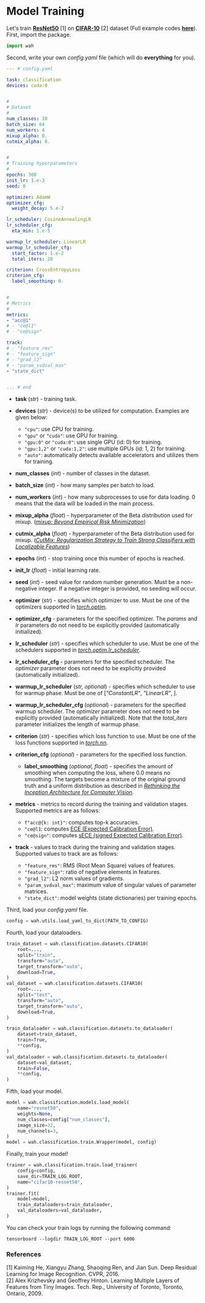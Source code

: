 # Model Training

Let's train [**ResNet50**](https://arxiv.org/abs/1512.03385) [1]
on [**CIFAR-10**](https://www.cs.toronto.edu/~kriz/cifar.html) [2] dataset
(Full example codes
[**here**](https://github.com/yupeeee/WAH/tree/main/examples/model_training/train.py)).\
First, import the package.

```python
import wah
```

Second, write your own *config.yaml* file (which will do **everything** for you).

```yaml
--- # config.yaml

task: classification
devices: cuda:0


#
# Dataset
#
num_classes: 10
batch_size: 64
num_workers: 4
mixup_alpha: 0.
cutmix_alpha: 0.


#
# Training hyperparameters
#
epochs: 300
init_lr: 1.e-3
seed: 0

optimizer: AdamW
optimizer_cfg:
  weight_decay: 5.e-2

lr_scheduler: CosineAnnealingLR
lr_scheduler_cfg:
  eta_min: 1.e-5

warmup_lr_scheduler: LinearLR
warmup_lr_scheduler_cfg:
  start_factor: 1.e-2
  total_iters: 20

criterion: CrossEntropyLoss
criterion_cfg:
  label_smoothing: 0.


#
# Metrics
#
metrics:
- "acc@1"
# - "ce@l1"
# - "ce@sign"

track:
# - "feature_rms"
# - "feature_sign"
# - "grad_l2"
# - "param_svdval_max"
- "state_dict"


... # end
```

- **task** (*str*) -
  training task.

- **devices** (*str*) -
  device(s) to be utilized for computation.
  Examples are given below:
  - `"cpu"`: use CPU for training.
  - `"gpu"` or `"cuda"`: use GPU for training.
  - `"gpu:0"` or `"cuda:0"`: use single GPU (id: 0) for training.
  - `"gpu:1,2"` or `"cuda:1,2"`: use multiple GPUs (id: 1, 2) for training.
  - `"auto"`: automatically detects available accelerators and utilizes them for training.

- **num_classes** (*int*) -
  number of classes in the dataset.

- **batch_size** (*int*) -
  how many samples per batch to load.

- **num_workers** (*int*) -
  how many subprocesses to use for data loading.
  0 means that the data will be loaded in the main process.

- **mixup_alpha** (*float*) -
  hyperparameter of the Beta distribution used for mixup.
  ([*mixup: Beyond Empirical Risk Minimization*](https://arxiv.org/abs/1710.09412))

- **cutmix_alpha** (*float*) -
  hyperparameter of the Beta distribution used for mixup.
  ([*CutMix: Regularization Strategy to Train Strong Classifiers with Localizable Features*](https://arxiv.org/abs/1905.04899))

- **epochs** (*int*) -
  stop training once this number of epochs is reached.

- **init_lr** (*float*) -
  initial learning rate.

- **seed** (*int*) -
  seed value for random number generation.
  Must be a non-negative integer.
  If a negative integer is provided, no seeding will occur.

- **optimizer** (*str*) -
  specifies which optimizer to use.
  Must be one of the optimizers supported in
  [*torch.optim*](https://pytorch.org/docs/stable/optim.html#algorithms).

- **optimizer_cfg** -
  parameters for the specified optimizer.
  The *params* and *lr* parameters do not need to be explicitly provided (automatically initialized).

- **lr_scheduler** (*str*) -
  specifies which scheduler to use.
  Must be one of the schedulers supported in
  [*torch.optim.lr_scheduler*](https://pytorch.org/docs/stable/optim.html#how-to-adjust-learning-rate).

- **lr_scheduler_cfg** -
  parameters for the specified scheduler.
  The *optimizer* parameter does not need to be explicitly provided (automatically initialized).

- **warmup_lr_scheduler** (*str, optional*) -
  specifies which scheduler to use for warmup phase.
  Must be one of [*"ConstantLR"*, *"LinearLR"*, ].

- **warmup_lr_scheduler_cfg** (*optional*) -
  parameters for the specified warmup scheduler.
  The *optimizer* parameter does not need to be explicitly provided (automatically initialized).
  Note that the *total_iters* parameter initializes the length of warmup phase.

- **criterion** (*str*) -
  specifies which loss function to use.
  Must be one of the loss functions supported in
  [*torch.nn*](https://pytorch.org/docs/stable/nn.html#loss-functions).

- **criterion_cfg** (*optional*) -
  parameters for the specified loss function.

  - **label_smoothing** (*optional, float*) -
     specifies the amount of smoothing when computing the loss, where 0.0 means no smoothing.
     The targets become a mixture of the original ground truth and a uniform distribution
     as described in [*Rethinking the Inception Architecture for Computer Vision*](https://arxiv.org/abs/1512.00567).

- **metrics** -
  metrics to record during the training and validation stages.
  Supported metrics are as follows:
  - `f"acc@{k: int}"`: computes top-k accuracies.
  - `"ce@l1`: computes [ECE (Expected Calibration Error)](https://ojs.aaai.org/index.php/AAAI/article/view/9602).
  - `"ce@sign"`: computes [sECE (signed Expected Calibration Error)](https://arxiv.org/abs/2210.05742).

- **track** -
  values to track during the training and validation stages.
  Supported values to track are as follows:
  - `"feature_rms"`: RMS (Root Mean Square) values of features.
  - `"feature_sign"`: ratio of negative elements in features.
  - `"grad_l2"`: L2 norm values of gradients.
  - `"param_svdval_max"`: maximum value of singular values of parameter matrices.
  - `"state_dict"`: model weights (state dictionaries) per training epochs.

Third, load your *config.yaml* file.

```python
config = wah.utils.load_yaml_to_dict(PATH_TO_CONFIG)
```

Fourth, load your dataloaders.

```python
train_dataset = wah.classification.datasets.CIFAR10(
    root=...,
    split="train",
    transform="auto",
    target_transform="auto",
    download=True,
)
val_dataset = wah.classification.datasets.CIFAR10(
    root=...,
    split="test",
    transform="auto",
    target_transform="auto",
    download=True,
)

train_dataloader = wah.classification.datasets.to_dataloader(
    dataset=train_dataset,
    train=True,
    **config,
)
val_dataloader = wah.classification.datasets.to_dataloader(
    dataset=val_dataset,
    train=False,
    **config,
)
```

Fifth, load your model.

```python
model = wah.classification.models.load_model(
    name="resnet50",
    weights=None,
    num_classes=config["num_classes"],
    image_size=32,
    num_channels=3,
)
model = wah.classification.train.Wrapper(model, config)
```

Finally, train your model!

```python
trainer = wah.classification.train.load_trainer(
    config=config,
    save_dir=TRAIN_LOG_ROOT,
    name="cifar10-resnet50",
)
trainer.fit(
    model=model,
    train_dataloaders=train_dataloader,
    val_dataloaders=val_dataloader,
)
```

You can check your train logs by running the following command:

```commandline
tensorboard --logdir TRAIN_LOG_ROOT --port 6006
```

### References

[1] Kaiming He, Xiangyu Zhang, Shaoqing Ren, and Jian Sun. Deep Residual Learning for Image Recognition. CVPR, 2016.\
[2] Alex Krizhevsky and Geoffrey Hinton. Learning Multiple Layers of Features from Tiny Images. Tech. Rep., University
of Toronto, Toronto, Ontario, 2009.
